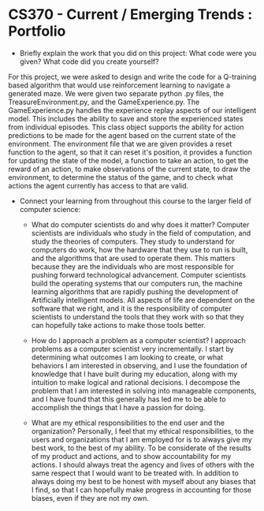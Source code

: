 # CS370 - Current / Emerging Trends : Portfolio


- Briefly explain the work that you did on this project: What code were you given? What code did you create yourself?

For this project, we were asked to design and write the code for a Q-training based algorithm that would use reinforcement learning to navigate a generated maze. We were given two separate python .py files, the TreasureEnvironment.py, and the GameExperience.py. The GameExperience.py handles the experience replay aspects of our intelligent model. This includes the ability to save and store the experienced states from individual episodes. This class object supports the ability for action predictions to be made for the agent based on the current state of the environment. The environment file that we are given provides a reset function to the agent, so that it can reset it's position, it provides a function for updating the state of the model, a function to take an action, to get the reward of an action, to make observations of the current state, to draw the environment, to determine the status of the game, and to check what actions the agent currently has access to that are valid. 


- Connect your learning from throughout this course to the larger field of computer science:

	- What do computer scientists do and why does it matter?
	Computer scientists are individuals who study in the field of computation, and study the theories of computers. They study to understand for computers do work, how the hardware that they use to run is built, and the algorithms that are used to operate them. This matters because they are the individuals who are most responsible for pushing forward technological advancement. Computer scientists build the operating systems that our computers run, the machine learning algorithms that are rapidly pushing the development of Artificially intelligent models. All aspects of life are dependent on the software that we right, and it is the responsibility of computer scientists to understand the tools that they work with so that they can hopefully take actions to make those tools better. 
	

    - How do I approach a problem as a computer scientist?
	I approach problems as a computer scientist very incrementally. I start by determining what outcomes I am looking to create, or what behaviors I am interested in observing, and I use the foundation of knowledge that I have built during my education, along with my intuition to make logical and rational decisions. I decompose the problem that I am interested in solving into manageable components, and I have found that this generally has led me to be able to accomplish the things that I have a passion for doing.
	
    - What are my ethical responsibilities to the end user and the organization?
    Personally, I feel that my ethical responsibilities, to the users and organizations that I am employed for is to always give my best work, to the best of my ability. To be considerate of the results of my product and actions, and to show accountability for my actions. I should always treat the agency and lives of others with the same respect that I would want to be treated with. In addition to always doing my best to be honest with myself about any biases that I find, so that I can hopefully make progress in accounting for those biases, even if they are not my own. 
